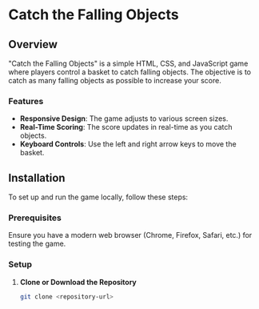 # Catch the Falling Objects

## Overview

"Catch the Falling Objects" is a simple HTML, CSS, and JavaScript game where players control a basket to catch falling objects. The objective is to catch as many falling objects as possible to increase your score.

### Features

- **Responsive Design**: The game adjusts to various screen sizes.
- **Real-Time Scoring**: The score updates in real-time as you catch objects.
- **Keyboard Controls**: Use the left and right arrow keys to move the basket.

## Installation

To set up and run the game locally, follow these steps:

### Prerequisites

Ensure you have a modern web browser (Chrome, Firefox, Safari, etc.) for testing the game.

### Setup

1. **Clone or Download the Repository**

   ```bash
   git clone <repository-url>
